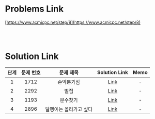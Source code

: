 # Problems Link

[https://www.acmicpc.net/step/8](https://www.acmicpc.net/step/8)

<br><br>

# Solution Link

| 단계 | 문제 번호 |       문제 제목        |                  Solution Link                   | Memo |
| :--: | :-------: | :--------------------: | :----------------------------------------------: | :--: |
|  1   |   1712    |       손익분기점       |       [Link](../Solutions/1712_손익분기점)       |  -   |
|  2   |   2292    |          벌집          |          [Link](../Solutions/2292_벌집)          |  -   |
|  3   |   1193    |        분수찾기        |        [Link](../Solutions/1193_분수찾기)        |  -   |
|  4   |   2896    | 달팽이는 올라가고 싶다 | [Link](../Solutions/2896_달팽이는_올라가고_싶다) |  -   |

